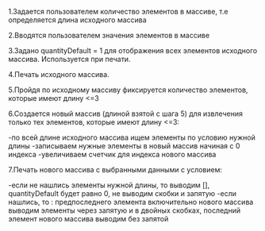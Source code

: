 1.Задается пользователем количество элементов в массиве, т.е определяется длина исходного массива

2.Вводятся пользователем значения элементов в массиве

3.Задано quantityDefault = 1 для отображения всех элементов исходного массива. Используется при печати.

4.Печать исходного массива.

5.Пройдя по исходному массиву фиксируется количество элементов, которые имеют длину <=3

6.Создается новый массив (длиной взятой с шага 5) для извлечения только тех элементов, которые имеют длину <=3:

-по всей длине исходного массива ищем элементы по условию нужной длины
-записываем нужные элементы в новый массив начиная с 0 индекса
-увеличиваем счетчик для индекса нового массива

7.Печать нового массива с выбранными данными с условием:

-если не нашлись элементы нужной длины, то выводим [], quantityDefault будет равно 0, не выводим скобки и запятую
-если нашлись, то : предпоследнего элемента включительно нового массива выводим элементы через запятую и в двойных скобках, последний элемент нового массива выводим без запятой
 
 
